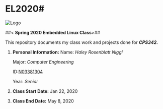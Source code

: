 # EL2020#

![Logo](https://www.newpaltz.edu/media/identity/logos/newpaltzlogo.jpg)

##< **Spring 2020 Embedded Linux Class**>##

This repository documents my class work and projects done for _**CPS342.**_

1. **Personal Information:**
	Name: *Haley Rosenblatt Niggl*

	Major: *Computer Engineering*

	ID:[N03381304](https://github.com/N03381304)

	Year: *Senior*

2. **Class Start Date:** Jan 22, 2020

3. **Class End Date:** May 8, 2020

